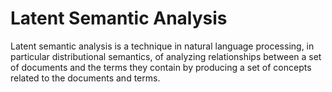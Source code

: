 # Latent Semantic Analysis 


Latent semantic analysis is a technique in natural language processing, in particular distributional semantics, of analyzing relationships between a set of documents and the terms they contain by producing a set of concepts related to the documents and terms.
